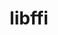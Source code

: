 ---
title: "libffi"
layout: cache
categories: [package, develop-2023-10-08]
meta: {"versions": ["3.4.4"], "compilers": ["apple-clang@=14.0.0", "cce@=15.0.1", "gcc@=11.1.0", "gcc@=11.3.0", "gcc@=11.4.0", "gcc@=12.1.0", "gcc@=7.3.1", "gcc@=7.5.0", "gcc@=9.4.0", "oneapi@=2023.2.1"], "oss": ["amzn2", "rhel8", "ubuntu18.04", "ubuntu20.04", "ubuntu22.04", "ventura"], "platforms": ["darwin", "linux"], "targets": ["aarch64", "neoverse_n1", "ppc64le", "x86_64_v3", "zen4"], "stacks": ["aws-isc", "aws-isc-aarch64", "build_systems", "data-vis-sdk", "e4s", "e4s-arm", "e4s-cray-rhel", "e4s-oneapi", "e4s-power", "e4s-rocm-external", "gpu-tests", "ml-darwin-aarch64-mps", "ml-linux-x86_64-cpu", "ml-linux-x86_64-cuda", "ml-linux-x86_64-rocm", "radiuss", "radiuss-aws", "radiuss-aws-aarch64", "root", "tutorial"], "num_specs": 13, "num_specs_by_stack": {"ml-darwin-aarch64-mps": 1, "root": 13, "aws-isc-aarch64": 2, "radiuss-aws-aarch64": 2, "radiuss-aws": 1, "aws-isc": 1, "e4s-cray-rhel": 1, "build_systems": 1, "radiuss": 1, "e4s-arm": 1, "e4s-power": 1, "gpu-tests": 1, "data-vis-sdk": 1, "e4s-rocm-external": 1, "e4s": 1, "e4s-oneapi": 1, "ml-linux-x86_64-cpu": 1, "ml-linux-x86_64-cuda": 1, "ml-linux-x86_64-rocm": 1, "tutorial": 2}}
spec_details: [{"hash": "a5uougmmd4j2tklh6n5dcrl7v2g42psm", "compiler": "apple-clang@=14.0.0", "versions": ["3.4.4"], "os": "ventura", "platform": "darwin", "target": "aarch64", "variants": ["build_system=autotools"], "stacks": ["ml-darwin-aarch64-mps", "root"], "size": "-", "tarball": "https://binaries.spack.io/develop-2023-10-08/build_cache/darwin-ventura-aarch64/apple-clang-14.0.0/libffi-3.4.4/darwin-ventura-aarch64-apple-clang-14.0.0-libffi-3.4.4-a5uougmmd4j2tklh6n5dcrl7v2g42psm.spack"}, {"hash": "5uczqlmimd3ifi5dd5h2txp4qzypes3f", "compiler": "gcc@=7.3.1", "versions": ["3.4.4"], "os": "amzn2", "platform": "linux", "target": "aarch64", "variants": ["build_system=autotools"], "stacks": ["root", "aws-isc-aarch64", "radiuss-aws-aarch64"], "size": "-", "tarball": "https://binaries.spack.io/develop-2023-10-08/build_cache/linux-amzn2-aarch64/gcc-7.3.1/libffi-3.4.4/linux-amzn2-aarch64-gcc-7.3.1-libffi-3.4.4-5uczqlmimd3ifi5dd5h2txp4qzypes3f.spack"}, {"hash": "u3pqz6hzc3xv7g4ogaxj47uxqe5j4bhs", "compiler": "gcc@=7.3.1", "versions": ["3.4.4"], "os": "amzn2", "platform": "linux", "target": "neoverse_n1", "variants": ["build_system=autotools"], "stacks": ["root", "aws-isc-aarch64", "radiuss-aws-aarch64"], "size": "-", "tarball": "https://binaries.spack.io/develop-2023-10-08/build_cache/linux-amzn2-neoverse_n1/gcc-7.3.1/libffi-3.4.4/linux-amzn2-neoverse_n1-gcc-7.3.1-libffi-3.4.4-u3pqz6hzc3xv7g4ogaxj47uxqe5j4bhs.spack"}, {"hash": "5cc2hmo2cjthogrry4szbskc2wkaca4a", "compiler": "gcc@=7.3.1", "versions": ["3.4.4"], "os": "amzn2", "platform": "linux", "target": "x86_64_v3", "variants": ["build_system=autotools"], "stacks": ["root", "radiuss-aws", "aws-isc"], "size": "-", "tarball": "https://binaries.spack.io/develop-2023-10-08/build_cache/linux-amzn2-x86_64_v3/gcc-7.3.1/libffi-3.4.4/linux-amzn2-x86_64_v3-gcc-7.3.1-libffi-3.4.4-5cc2hmo2cjthogrry4szbskc2wkaca4a.spack"}, {"hash": "f7nqngimuxhyvogltubpnp2vep7x5zgt", "compiler": "cce@=15.0.1", "versions": ["3.4.4"], "os": "rhel8", "platform": "linux", "target": "zen4", "variants": ["build_system=autotools"], "stacks": ["root", "e4s-cray-rhel"], "size": "-", "tarball": "https://binaries.spack.io/develop-2023-10-08/build_cache/linux-rhel8-zen4/cce-15.0.1/libffi-3.4.4/linux-rhel8-zen4-cce-15.0.1-libffi-3.4.4-f7nqngimuxhyvogltubpnp2vep7x5zgt.spack"}, {"hash": "ncteoxhk7jaqrfkxlavom42czdgagbd7", "compiler": "gcc@=7.5.0", "versions": ["3.4.4"], "os": "ubuntu18.04", "platform": "linux", "target": "x86_64_v3", "variants": ["build_system=autotools"], "stacks": ["build_systems", "root", "radiuss"], "size": "-", "tarball": "https://binaries.spack.io/develop-2023-10-08/build_cache/linux-ubuntu18.04-x86_64_v3/gcc-7.5.0/libffi-3.4.4/linux-ubuntu18.04-x86_64_v3-gcc-7.5.0-libffi-3.4.4-ncteoxhk7jaqrfkxlavom42czdgagbd7.spack"}, {"hash": "kgueugatzwydfvrkrrran2qcjckkov22", "compiler": "gcc@=11.4.0", "versions": ["3.4.4"], "os": "ubuntu20.04", "platform": "linux", "target": "aarch64", "variants": ["build_system=autotools"], "stacks": ["root", "e4s-arm"], "size": "-", "tarball": "https://binaries.spack.io/develop-2023-10-08/build_cache/linux-ubuntu20.04-aarch64/gcc-11.4.0/libffi-3.4.4/linux-ubuntu20.04-aarch64-gcc-11.4.0-libffi-3.4.4-kgueugatzwydfvrkrrran2qcjckkov22.spack"}, {"hash": "ilka24k7zemjvozxbinsyt3ltjhi6jx2", "compiler": "gcc@=9.4.0", "versions": ["3.4.4"], "os": "ubuntu20.04", "platform": "linux", "target": "ppc64le", "variants": ["build_system=autotools"], "stacks": ["e4s-power", "root"], "size": "-", "tarball": "https://binaries.spack.io/develop-2023-10-08/build_cache/linux-ubuntu20.04-ppc64le/gcc-9.4.0/libffi-3.4.4/linux-ubuntu20.04-ppc64le-gcc-9.4.0-libffi-3.4.4-ilka24k7zemjvozxbinsyt3ltjhi6jx2.spack"}, {"hash": "lhsfecuurk6wf2bgp77cl3kl5px4o232", "compiler": "gcc@=11.1.0", "versions": ["3.4.4"], "os": "ubuntu20.04", "platform": "linux", "target": "x86_64_v3", "variants": ["build_system=autotools"], "stacks": ["gpu-tests", "root", "data-vis-sdk"], "size": "-", "tarball": "https://binaries.spack.io/develop-2023-10-08/build_cache/linux-ubuntu20.04-x86_64_v3/gcc-11.1.0/libffi-3.4.4/linux-ubuntu20.04-x86_64_v3-gcc-11.1.0-libffi-3.4.4-lhsfecuurk6wf2bgp77cl3kl5px4o232.spack"}, {"hash": "hxff7hmrtaqoarx3y7v4bdbtyjucsnre", "compiler": "gcc@=11.4.0", "versions": ["3.4.4"], "os": "ubuntu20.04", "platform": "linux", "target": "x86_64_v3", "variants": ["build_system=autotools"], "stacks": ["e4s-rocm-external", "root", "e4s"], "size": "-", "tarball": "https://binaries.spack.io/develop-2023-10-08/build_cache/linux-ubuntu20.04-x86_64_v3/gcc-11.4.0/libffi-3.4.4/linux-ubuntu20.04-x86_64_v3-gcc-11.4.0-libffi-3.4.4-hxff7hmrtaqoarx3y7v4bdbtyjucsnre.spack"}, {"hash": "jxrt2dlurusakoeqvttmqaedltotxigb", "compiler": "oneapi@=2023.2.1", "versions": ["3.4.4"], "os": "ubuntu20.04", "platform": "linux", "target": "x86_64_v3", "variants": ["build_system=autotools"], "stacks": ["root", "e4s-oneapi"], "size": "-", "tarball": "https://binaries.spack.io/develop-2023-10-08/build_cache/linux-ubuntu20.04-x86_64_v3/oneapi-2023.2.1/libffi-3.4.4/linux-ubuntu20.04-x86_64_v3-oneapi-2023.2.1-libffi-3.4.4-jxrt2dlurusakoeqvttmqaedltotxigb.spack"}, {"hash": "tw2wkexf4lzx6sdrzif6dklhwrruw4q2", "compiler": "gcc@=11.3.0", "versions": ["3.4.4"], "os": "ubuntu22.04", "platform": "linux", "target": "x86_64_v3", "variants": ["build_system=autotools"], "stacks": ["ml-linux-x86_64-cpu", "ml-linux-x86_64-cuda", "ml-linux-x86_64-rocm", "root", "tutorial"], "size": "-", "tarball": "https://binaries.spack.io/develop-2023-10-08/build_cache/linux-ubuntu22.04-x86_64_v3/gcc-11.3.0/libffi-3.4.4/linux-ubuntu22.04-x86_64_v3-gcc-11.3.0-libffi-3.4.4-tw2wkexf4lzx6sdrzif6dklhwrruw4q2.spack"}, {"hash": "2ydc4du5mbuh3pnuojsg62blnmqtsgez", "compiler": "gcc@=12.1.0", "versions": ["3.4.4"], "os": "ubuntu22.04", "platform": "linux", "target": "x86_64_v3", "variants": ["build_system=autotools"], "stacks": ["root", "tutorial"], "size": "-", "tarball": "https://binaries.spack.io/develop-2023-10-08/build_cache/linux-ubuntu22.04-x86_64_v3/gcc-12.1.0/libffi-3.4.4/linux-ubuntu22.04-x86_64_v3-gcc-12.1.0-libffi-3.4.4-2ydc4du5mbuh3pnuojsg62blnmqtsgez.spack"}]
---